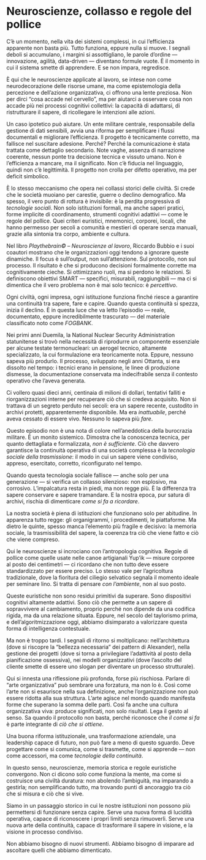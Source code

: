 # Neuroscienze, collasso e regole del pollice

C’è un momento, nella vita dei sistemi complessi, in cui l’efficienza apparente non basta più. Tutto funziona, eppure nulla si muove. I segnali deboli si accumulano, i margini si assottigliano, le parole d’ordine — innovazione, agilità, data-driven — diventano formule vuote. È il momento in cui il sistema smette di apprendere. E se non impara, regredisce.

È qui che le neuroscienze applicate al lavoro, se intese non come neurodecorazione delle risorse umane, ma come epistemologia della percezione e dell’azione organizzativa, ci offrono una lente preziosa. Non per dirci “cosa accade nel cervello”, ma per aiutarci a osservare cosa non accade più nei processi cognitivi collettivi: la capacità di adattarsi, di ristrutturare il sapere, di ricollegare le intenzioni alle azioni.

Un caso ipotetico può aiutare. Un ente militare centrale, responsabile della gestione di dati sensibili, avvia una riforma per semplificare i flussi documentali e migliorare l’efficienza. Il progetto è tecnicamente corretto, ma fallisce nel suscitare adesione. Perché? Perché la comunicazione è stata trattata come dettaglio secondario. Note vaghe, assenza di narrazione coerente, nessun ponte tra decisione tecnica e vissuto umano. Non è l’efficienza a mancare, ma il significato. Non c’è fiducia nel linguaggio, quindi non c’è legittimità. Il progetto non crolla per difetto operativo, ma per deficit simbolico.

È lo stesso meccanismo che opera nei collassi storici delle civiltà. Si crede che le società muoiano per carestie, guerre o declino demografico. Ma spesso, il vero punto di rottura è invisibile: è la perdita progressiva di *tecnologie sociali*. Non solo istituzioni formali, ma anche saperi pratici, forme implicite di coordinamento, strumenti cognitivi adattivi — come le regole del pollice. Quei criteri euristici, mnemonici, corporei, locali, che hanno permesso per secoli a comunità e mestieri di operare senza manuali, grazie alla sintonia tra corpo, ambiente e cultura.

Nel libro *Playthebrain© – Neuroscienze al lavoro*, Riccardo Bubbio e i suoi coautori mostrano che le organizzazioni oggi tendono a ignorare queste dinamiche. Il focus è sull’output, non sull’attenzione. Sul protocollo, non sul processo. Il risultato è che si producono decisioni formalmente corrette ma cognitivamente cieche. Si ottimizzano ruoli, ma si perdono le relazioni. Si definiscono obiettivi SMART — specifici, misurabili, raggiungibili — ma ci si dimentica che il vero problema non è mai solo tecnico: è *percettivo*.

Ogni civiltà, ogni impresa, ogni istituzione funziona finché riesce a garantire una continuità tra sapere, fare e capire. Quando questa continuità si spezza, inizia il declino. È in questa luce che va letto l’episodio — reale, documentato, eppure incredibilmente trascurato — del materiale classificato noto come *FOGBANK*.

Nei primi anni Duemila, la National Nuclear Security Administration statunitense si trovò nella necessità di riprodurre un componente essenziale per alcune testate termonucleari: un aerogel tecnico, altamente specializzato, la cui formulazione era teoricamente nota. Eppure, nessuno sapeva più produrlo. Il processo, sviluppato negli anni Ottanta, si era dissolto nel tempo: i tecnici erano in pensione, le linee di produzione dismesse, la documentazione conservata ma indecifrabile senza il contesto operativo che l’aveva generata.

Ci vollero quasi dieci anni, centinaia di milioni di dollari, tentativi falliti e riorganizzazioni interne per recuperare ciò che si credeva acquisito. Non si trattava di un segreto perduto nei secoli: era un sapere recente, custodito in archivi protetti, apparentemente disponibile. Ma era *inattuabile*, perché aveva cessato di essere vivo. Nessuno lo sapeva più *fare*.

Questo episodio non è una nota di colore nell’aneddotica della burocrazia militare. È un monito sistemico. Dimostra che la conoscenza tecnica, per quanto dettagliata e formalizzata, *non è sufficiente*. Ciò che davvero garantisce la continuità operativa di una società complessa è la *tecnologia sociale della trasmissione*: il modo in cui un sapere viene condiviso, appreso, esercitato, corretto, riconfigurato nel tempo.

Quando questa tecnologia sociale fallisce — anche solo per una generazione — si verifica un collasso silenzioso: non esplosivo, ma corrosivo. L’impalcatura resta in piedi, ma non regge più. È la differenza tra sapere conservare e sapere tramandare. E la nostra epoca, pur satura di archivi, rischia di dimenticare *come si fa a ricordare*.

La nostra società è piena di istituzioni che funzionano solo per abitudine. In apparenza tutto regge: gli organigrammi, i procedimenti, le piattaforme. Ma dietro le quinte, spesso manca l’elemento più fragile e decisivo: la memoria sociale, la trasmissibilità del sapere, la coerenza tra ciò che viene fatto e ciò che viene compreso.

Qui le neuroscienze si incrociano con l’antropologia cognitiva. Regole di pollice come quelle usate nelle canoe artigianali Yup’ik — misure corporee al posto dei centimetri — ci ricordano che non tutto deve essere standardizzato per essere preciso. Lo stesso vale per l’agricoltura tradizionale, dove la fioritura del ciliegio selvatico segnala il momento ideale per seminare lino. Si tratta di pensare *con l’ambiente*, non al suo posto.

Queste euristiche non sono residui primitivi da superare. Sono dispositivi cognitivi altamente adattivi. Sono ciò che permette a un sapere di sopravvivere al cambiamento, proprio perché non dipende da una codifica rigida, ma da una relazione situata. Eppure, nel secolo del taylorismo prima, e dell’algoritmizzazione oggi, abbiamo disimparato a valorizzare questa forma di intelligenza contestuale.

Ma non è troppo tardi. I segnali di ritorno si moltiplicano: nell’architettura (dove si riscopre la “bellezza necessaria” dei pattern di Alexander), nella gestione dei progetti (dove si torna a privilegiare l’adattività al posto della pianificazione ossessiva), nei modelli organizzativi (dove l’ascolto del cliente smette di essere uno slogan per diventare un processo strutturale).

Qui si innesta una riflessione più profonda, forse più rischiosa. Parlare di “arte organizzativa” può sembrare una forzatura, ma non lo è. Così come l’arte non si esaurisce nella sua definizione, anche l’organizzazione non può essere ridotta alla sua struttura. L’arte agisce nel mondo quando manifesta forme che superano la somma delle parti. Così fa anche una cultura organizzativa viva: produce significati, non solo risultati. Lega il gesto al senso. Sa quando il protocollo non basta, perché riconosce che *il come si fa* è parte integrante di *ciò che si ottiene*.

Una buona riforma istituzionale, una trasformazione aziendale, una leadership capace di futuro, non può fare a meno di questo sguardo. Deve progettare come si comunica, come si trasmette, come si apprende — non come accessori, ma come *tecnologie della continuità*.

In questo senso, neuroscienze, memoria storica e regole euristiche convergono. Non ci dicono solo come funziona la mente, ma come si costruisce una civiltà duratura: non abolendo l’ambiguità, ma imparando a gestirla; non semplificando tutto, ma trovando punti di ancoraggio tra ciò che si misura e ciò che si vive.

Siamo in un passaggio storico in cui le nostre istituzioni non possono più permettersi di funzionare senza capire. Serve una nuova forma di lucidità operativa, capace di riconoscere i propri limiti senza rimuoverli. Serve una nuova arte della continuità, capace di trasformare il sapere in visione, e la visione in processo condiviso.

Non abbiamo bisogno di nuovi strumenti. Abbiamo bisogno di imparare ad ascoltare quelli che abbiamo dimenticato.
